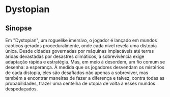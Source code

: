# Dystopian

## Sinopse

Em "Dystopian", um roguelike imersivo, o jogador é lançado em mundos caóticos gerados proceduralmente, onde cada nível revela uma distopia única. Desde cidades governadas por máquinas implacáveis até terras áridas devastadas por desastres climáticos, a sobrevivência exige adaptação rápida e estratégia. Mas, em meio à desordem, um fio comum se desenha: a esperança. À medida que os jogadores desvendam os mistérios de cada distopia, eles são desafiados não apenas a sobreviver, mas também a encontrar maneiras de fazer a diferença e talvez, contra todas as probabilidades, trazer uma centelha de utopia de volta a esses mundos despedaçados.
